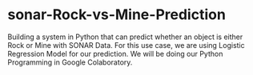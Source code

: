 # sonar-Rock-vs-Mine-Prediction
Building a system in Python that can predict whether an object is either Rock or Mine with SONAR Data. For this use case, we are using Logistic Regression Model for our prediction.  We will be doing our Python Programming in Google Colaboratory.
